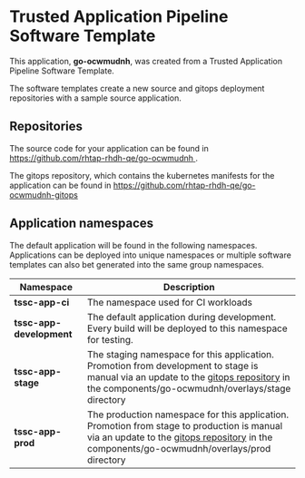 # Trusted Application Pipeline Software Template

This application, **go-ocwmudnh**, was created from a Trusted Application Pipeline Software Template.

The software templates create a new source and gitops deployment repositories with a sample source application. 

## Repositories

The source code for your application can be found in [https://github.com/rhtap-rhdh-qe/go-ocwmudnh ](https://github.com/rhtap-rhdh-qe/go-ocwmudnh ).
 
The gitops repository, which contains the kubernetes manifests for the application can be found in 
[https://github.com/rhtap-rhdh-qe/go-ocwmudnh-gitops ](https://github.com/rhtap-rhdh-qe/go-ocwmudnh-gitops ) 

## Application namespaces 

The default application will be found in the following namespaces. Applications can be deployed into unique namespaces or multiple software templates can also bet generated into the same group namespaces.  

|  Namespace   |  Description   |  
| -------- | -------- |
| **tssc-app-ci** | The namespace used for CI workloads |
| **tssc-app-development** | The default application during development. Every build will be deployed to this namespace for testing. |
| **tssc-app-stage** | The staging namespace for this application. Promotion from development to stage is manual via an update to the [gitops repository](https://github.com/rhtap-rhdh-qe/go-ocwmudnh-gitops ) in the components/go-ocwmudnh/overlays/stage directory |
| **tssc-app-prod** | The production namespace for this application. Promotion from stage to production is manual via an update to the [gitops repository](https://github.com/rhtap-rhdh-qe/go-ocwmudnh-gitops ) in the components/go-ocwmudnh/overlays/prod directory |